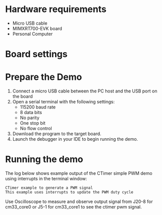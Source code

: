 Hardware requirements
=====================
- Micro USB cable
- MIMXRT700-EVK board
- Personal Computer

Board settings
============ 

Prepare the Demo
===============
1.  Connect a micro USB cable between the PC host and the USB port on the board
2.  Open a serial terminal with the following settings:
    - 115200 baud rate
    - 8 data bits
    - No parity
    - One stop bit
    - No flow control
3.  Download the program to the target board.
4.  Launch the debugger in your IDE to begin running the demo.

Running the demo
================
The log below shows example output of the CTimer simple PWM demo using interrupts in the terminal window:
~~~~~~~~~~~~~~~~~~~~~~~~~~~~~~~~~~~
CTimer example to generate a PWM signal
This example uses interrupts to update the PWM duty cycle
~~~~~~~~~~~~~~~~~~~~~~~~~~~~~~~~~~~
Use Oscilloscope to measure and observe output signal from J20-8 for cm33_core0 or J5-1 for cm33_core1
to see the ctimer pwm signal.
